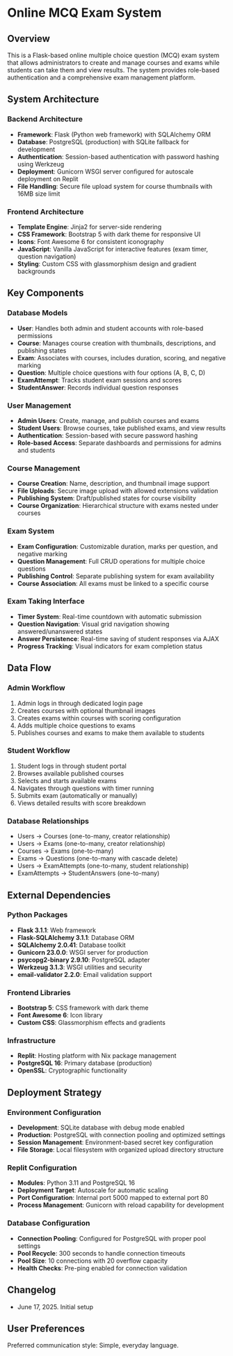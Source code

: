 # Online MCQ Exam System

## Overview
This is a Flask-based online multiple choice question (MCQ) exam system that allows administrators to create and manage courses and exams while students can take them and view results. The system provides role-based authentication and a comprehensive exam management platform.

## System Architecture

### Backend Architecture
- **Framework**: Flask (Python web framework) with SQLAlchemy ORM
- **Database**: PostgreSQL (production) with SQLite fallback for development
- **Authentication**: Session-based authentication with password hashing using Werkzeug
- **Deployment**: Gunicorn WSGI server configured for autoscale deployment on Replit
- **File Handling**: Secure file upload system for course thumbnails with 16MB size limit

### Frontend Architecture
- **Template Engine**: Jinja2 for server-side rendering
- **CSS Framework**: Bootstrap 5 with dark theme for responsive UI
- **Icons**: Font Awesome 6 for consistent iconography
- **JavaScript**: Vanilla JavaScript for interactive features (exam timer, question navigation)
- **Styling**: Custom CSS with glassmorphism design and gradient backgrounds

## Key Components

### Database Models
- **User**: Handles both admin and student accounts with role-based permissions
- **Course**: Manages course creation with thumbnails, descriptions, and publishing states
- **Exam**: Associates with courses, includes duration, scoring, and negative marking
- **Question**: Multiple choice questions with four options (A, B, C, D)
- **ExamAttempt**: Tracks student exam sessions and scores
- **StudentAnswer**: Records individual question responses

### User Management
- **Admin Users**: Create, manage, and publish courses and exams
- **Student Users**: Browse courses, take published exams, and view results
- **Authentication**: Session-based with secure password hashing
- **Role-based Access**: Separate dashboards and permissions for admins and students

### Course Management
- **Course Creation**: Name, description, and thumbnail image support
- **File Uploads**: Secure image upload with allowed extensions validation
- **Publishing System**: Draft/published states for course visibility
- **Course Organization**: Hierarchical structure with exams nested under courses

### Exam System
- **Exam Configuration**: Customizable duration, marks per question, and negative marking
- **Question Management**: Full CRUD operations for multiple choice questions
- **Publishing Control**: Separate publishing system for exam availability
- **Course Association**: All exams must be linked to a specific course

### Exam Taking Interface
- **Timer System**: Real-time countdown with automatic submission
- **Question Navigation**: Visual grid navigation showing answered/unanswered states
- **Answer Persistence**: Real-time saving of student responses via AJAX
- **Progress Tracking**: Visual indicators for exam completion status

## Data Flow

### Admin Workflow
1. Admin logs in through dedicated login page
2. Creates courses with optional thumbnail images
3. Creates exams within courses with scoring configuration
4. Adds multiple choice questions to exams
5. Publishes courses and exams to make them available to students

### Student Workflow
1. Student logs in through student portal
2. Browses available published courses
3. Selects and starts available exams
4. Navigates through questions with timer running
5. Submits exam (automatically or manually)
6. Views detailed results with score breakdown

### Database Relationships
- Users → Courses (one-to-many, creator relationship)
- Users → Exams (one-to-many, creator relationship)
- Courses → Exams (one-to-many)
- Exams → Questions (one-to-many with cascade delete)
- Users → ExamAttempts (one-to-many, student relationship)
- ExamAttempts → StudentAnswers (one-to-many)

## External Dependencies

### Python Packages
- **Flask 3.1.1**: Web framework
- **Flask-SQLAlchemy 3.1.1**: Database ORM
- **SQLAlchemy 2.0.41**: Database toolkit
- **Gunicorn 23.0.0**: WSGI server for production
- **psycopg2-binary 2.9.10**: PostgreSQL adapter
- **Werkzeug 3.1.3**: WSGI utilities and security
- **email-validator 2.2.0**: Email validation support

### Frontend Libraries
- **Bootstrap 5**: CSS framework with dark theme
- **Font Awesome 6**: Icon library
- **Custom CSS**: Glassmorphism effects and gradients

### Infrastructure
- **Replit**: Hosting platform with Nix package management
- **PostgreSQL 16**: Primary database (production)
- **OpenSSL**: Cryptographic functionality

## Deployment Strategy

### Environment Configuration
- **Development**: SQLite database with debug mode enabled
- **Production**: PostgreSQL with connection pooling and optimized settings
- **Session Management**: Environment-based secret key configuration
- **File Storage**: Local filesystem with organized upload directory structure

### Replit Configuration
- **Modules**: Python 3.11 and PostgreSQL 16
- **Deployment Target**: Autoscale for automatic scaling
- **Port Configuration**: Internal port 5000 mapped to external port 80
- **Process Management**: Gunicorn with reload capability for development

### Database Configuration
- **Connection Pooling**: Configured for PostgreSQL with proper pool settings
- **Pool Recycle**: 300 seconds to handle connection timeouts
- **Pool Size**: 10 connections with 20 overflow capacity
- **Health Checks**: Pre-ping enabled for connection validation

## Changelog
- June 17, 2025. Initial setup

## User Preferences
Preferred communication style: Simple, everyday language.